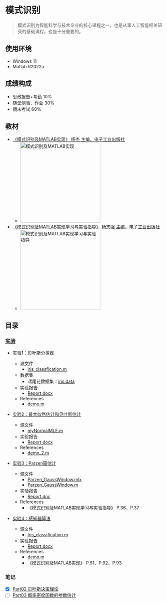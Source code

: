 # 模式识别

> 模式识别为智能科学与技术专业的核心课程之一，也是从事人工智能相关研究的基础课程，也是十分重要的。

## 使用环境

* Windows 11
* Matlab R2022a

## 成绩构成

* 思政报告+考勤 10%
* 随堂测验、作业 30%
* 期末考试 60%

## 教材

* [《模式识别及MATLAB实现》 杨杰 主编，电子工业出版社](https://book.douban.com/subject/27116851/)
  * <img alt="模式识别及MATLAB实现" width=256 src="https://img2.doubanio.com/view/subject/s/public/s29520171.jpg">
* [《模式识别及MATLAB实现学习与实验指导》 杨志强 主编，电子工业出版社](https://book.douban.com/subject/27137481/)
  * <img alt="模式识别及MATLAB实现学习与实验指导" width=256 src="https://img1.doubanio.com/view/subject/s/public/s29541448.jpg">

## 目录

### [实验](./Experiments)

* [实验1：贝叶斯分类器](./Experiments/Exp1)
  * 源文件
    * [iris_classfication.m](./Experiments/Exp1/Code/iris_classfication.m)
  * 数据集
    * 鸢尾花数据集：[iris.data](./Experiments/Exp1/Code/iris.data)
  * 实验报告
    * [Report.docx](./Experiments/Exp1/Report.docx)
  * References
    * [demo.m](./Experiments/Exp1/Code/demo.m)

* [实验2：最大似然估计和贝叶斯估计](./Experiments/Exp2)
  * 源文件
    * [myNormalMLE.m](./Experiments/Exp2/Code/myNormalMLE.m)
  * 实验报告
    * [Report.docx](./Experiments/Exp2/Report.docx)
  * References
    * [demo_2.m](./Experiments/Exp2/Code/demo_2.m)

* [实验3：Parzen窗估计](./Experiments/Exp3)
  * 源文件
    * [Parzen_GaussWindow.mlx](./Experiments/Exp3/Code/Parzen_GaussWindow.mlx)
    * [Parzen_GaussWindow.m](./Experiments/Exp3/Code/Parzen_GaussWindow.m)
  * 实验报告
    * [Report.doc](./Experiments/Exp3/Report.doc)
  * References
    * 《模式识别及MATLAB实现学习与实验指导》 P.36、P.37

* [实验4：感知器算法](./Experiments/Exp4)
  * 源文件
    * [Iris_classification.m](./Experiments/Exp4/Code/Iris_classification.m)
  * 实验报告
    * [Report.docx](./Experiments/Exp4/Report.docx)
  * References
    * [demo.m](./Experiments/Exp4/Code/demo.m)
    * 《模式识别及MATLAB实现》 P.91、P.92、P.93

### 笔记

* [x] [Part02 贝叶斯决策理论](./Notes/Part02-贝叶斯决策理论.md)
* [ ] [Part03 概率密度函数的参数估计](./Notes/Part03-概率密度函数的参数估计.md)

